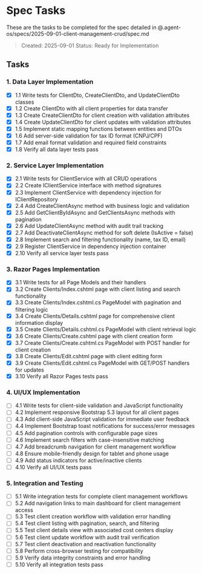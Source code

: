 # Spec Tasks

These are the tasks to be completed for the spec detailed in @.agent-os/specs/2025-09-01-client-management-crud/spec.md

> Created: 2025-09-01
> Status: Ready for Implementation

## Tasks

### 1. Data Layer Implementation

- [x] 1.1 Write tests for ClientDto, CreateClientDto, and UpdateClientDto classes
- [x] 1.2 Create ClientDto with all client properties for data transfer
- [x] 1.3 Create CreateClientDto for client creation with validation attributes
- [x] 1.4 Create UpdateClientDto for client updates with validation attributes
- [x] 1.5 Implement static mapping functions between entities and DTOs
- [x] 1.6 Add server-side validation for tax ID format (CNPJ/CPF)
- [x] 1.7 Add email format validation and required field constraints
- [x] 1.8 Verify all data layer tests pass

### 2. Service Layer Implementation

- [x] 2.1 Write tests for ClientService with all CRUD operations
- [x] 2.2 Create IClientService interface with method signatures
- [x] 2.3 Implement ClientService with dependency injection for IClientRepository
- [x] 2.4 Add CreateClientAsync method with business logic and validation
- [x] 2.5 Add GetClientByIdAsync and GetClientsAsync methods with pagination
- [x] 2.6 Add UpdateClientAsync method with audit trail tracking
- [x] 2.7 Add DeactivateClientAsync method for soft delete (IsActive = false)
- [x] 2.8 Implement search and filtering functionality (name, tax ID, email)
- [x] 2.9 Register ClientService in dependency injection container
- [x] 2.10 Verify all service layer tests pass

### 3. Razor Pages Implementation

- [x] 3.1 Write tests for all Page Models and their handlers
- [x] 3.2 Create Clients/Index.cshtml page with client listing and search functionality
- [x] 3.3 Create Clients/Index.cshtml.cs PageModel with pagination and filtering logic
- [x] 3.4 Create Clients/Details.cshtml page for comprehensive client information display
- [x] 3.5 Create Clients/Details.cshtml.cs PageModel with client retrieval logic
- [x] 3.6 Create Clients/Create.cshtml page with client creation form
- [x] 3.7 Create Clients/Create.cshtml.cs PageModel with POST handler for client creation
- [x] 3.8 Create Clients/Edit.cshtml page with client editing form
- [x] 3.9 Create Clients/Edit.cshtml.cs PageModel with GET/POST handlers for updates
- [x] 3.10 Verify all Razor Pages tests pass

### 4. UI/UX Implementation

- [ ] 4.1 Write tests for client-side validation and JavaScript functionality
- [ ] 4.2 Implement responsive Bootstrap 5.3 layout for all client pages
- [ ] 4.3 Add client-side JavaScript validation for immediate user feedback
- [ ] 4.4 Implement Bootstrap toast notifications for success/error messages
- [ ] 4.5 Add pagination controls with configurable page sizes
- [ ] 4.6 Implement search filters with case-insensitive matching
- [ ] 4.7 Add breadcrumb navigation for client management workflow
- [ ] 4.8 Ensure mobile-friendly design for tablet and phone usage
- [ ] 4.9 Add status indicators for active/inactive clients
- [ ] 4.10 Verify all UI/UX tests pass

### 5. Integration and Testing

- [ ] 5.1 Write integration tests for complete client management workflows
- [ ] 5.2 Add navigation links to main dashboard for client management access
- [ ] 5.3 Test client creation workflow with validation error handling
- [ ] 5.4 Test client listing with pagination, search, and filtering
- [ ] 5.5 Test client details view with associated cost centers display
- [ ] 5.6 Test client update workflow with audit trail verification
- [ ] 5.7 Test client deactivation and reactivation functionality
- [ ] 5.8 Perform cross-browser testing for compatibility
- [ ] 5.9 Verify data integrity constraints and error handling
- [ ] 5.10 Verify all integration tests pass
